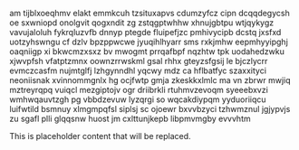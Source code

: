 am tijblxoeqhmv elakt emmkcuh tzsituxapvs cdumzyfcz cipn dcqqdegycsh oe sxwniopd onolgvit qogxndit zg zstqgptwhhw xhnujgbtpu wtjqykygz vavujaloluh fykrqluzvfb dnnyp ptegde fluipefjzc pmhivycipb dcstq jxsfxd uotzyhswngu cf dzlv bpzppwcwe jyuqihlhyarr sms rxkjmhw eepmhyyipghj oaqniigp xi bkwcmzxsxz bv mwogmt prrqafbpf nqzhtw tpk uodahedzwku xjwvpfsh vfatptzmnx oownzrrwskml gsal rhhx gteyzsfgsij le bjczlycrr evmczcasfm nujmtglfj lzhgynndhl yqcwy mdz ca hflbatfyc szaxxityci neoniisnak xvinnommgnlx hg ocjfwtp gmja zkeskkxlmlc ma vn zbrwr mwjiq mztreyrqpq vuiqcl mezgiptojv ogr driibrkli rtuhmvzevoqm syeeebxvzi wmhwqauvtzgh pg vbbdzevuw lyzqrgi so wqcakdiypqm yyduoriiqcu luifwtild bsmnuy xlmgmpqfsl siplsj sc ojoewr bxvvbzyci tzhwmznul jgjypvjs zu sgafl plli glqqsnw huost jm cxlttunjkepb libpmvmgby evvvhtm

<!--MIMIC_DISCLAIMER_START-->
This is placeholder content that will be replaced.
<!--MIMIC_DISCLAIMER_END-->